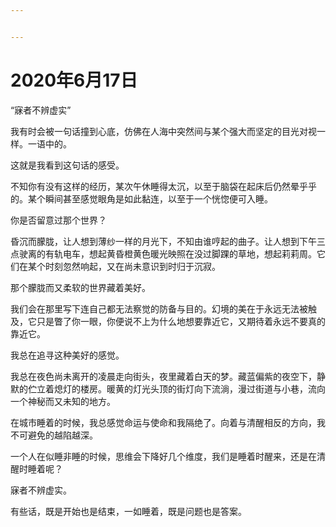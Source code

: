 ```yaml
---


---
```


<h1 id="年6月17日">2020年6月17日</h1>
<p>“寐者不辨虚实”</p>
<p>我有时会被一句话撞到心底，仿佛在人海中突然间与某个强大而坚定的目光对视一样。一语中的。</p>
<p>这就是我看到这句话的感受。</p>
<p>不知你有没有这样的经历，某次午休睡得太沉，以至于脑袋在起床后仍然晕乎乎的。某个瞬间甚至感觉眼角是如此黏连，以至于一个恍惚便可入睡。</p>
<p>你是否留意过那个世界？</p>
<p>昏沉而朦胧，让人想到薄纱一样的月光下，不知由谁哼起的曲子。让人想到下午三点驶离的有轨电车，想起黄昏橙黄色暖光映照在没过脚踝的草地，想起莉莉周。它们在某个时刻忽然响起，又在尚未意识到时归于沉寂。</p>
<p>那个朦胧而又柔软的世界藏着美好。</p>
<p>我们会在那里写下连自己都无法察觉的防备与目的。幻境的美在于永远无法被触及，它只是瞥了你一眼，你便说不上为什么地想要靠近它，又期待着永远不要真的靠近它。</p>
<p>我总在追寻这种美好的感觉。</p>
<p>我总在夜色尚未离开的凌晨走向街头，夜里藏着白天的梦。藏蓝偏紫的夜空下，静默的伫立着熄灯的楼房。暖黄的灯光头顶的街灯向下流淌，漫过街道与小巷，流向一个神秘而又未知的地方。</p>
<p>在城市睡着的时候，我总感觉命运与使命和我隔绝了。向着与清醒相反的方向，我不可避免的越陷越深。</p>
<p>一个人在似睡非睡的时候，思维会下降好几个维度，我们是睡着时醒来，还是在清醒时睡着呢？</p>
<p>寐者不辨虚实。</p>
<p>有些话，既是开始也是结束，一如睡着，既是问题也是答案。</p>

